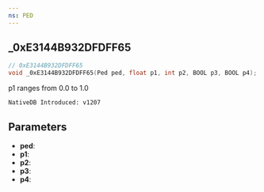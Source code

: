 ```yaml
---
ns: PED
---
```

## _0xE3144B932DFDFF65

```c
// 0xE3144B932DFDFF65
void _0xE3144B932DFDFF65(Ped ped, float p1, int p2, BOOL p3, BOOL p4);
```

p1 ranges from 0.0 to 1.0

```
NativeDB Introduced: v1207
```

## Parameters
* **ped**:
* **p1**:
* **p2**:
* **p3**:
* **p4**:

